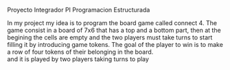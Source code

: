 Proyecto Integrador PI 
Programacion Estructurada

In my project my idea is to program the board game called connect 4. 
The game consist in a board of 7x6 that has a top and a bottom part, then at the begining 
the cells are empty and the two players must take turns to start filling it by introducing game tokens. 
The goal of the player to win is to make a row of four tokens of their belonging in the board.  
and it is played 
by two players taking turns to play
